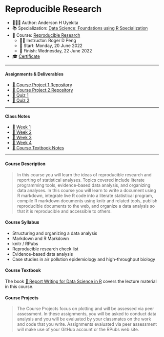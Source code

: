 Reproducible Research
================

-   👨🏻‍💻 Author: Anderson H Uyekita
-   📚 Specialization: <a
    href="https://www.coursera.org/specializations/data-science-foundations-r"
    target="_blank" rel="noopener">Data Science: Foundations using R
    Specialization</a>
-   📖 Course:
    <a href="https://www.coursera.org/learn/reproducible-research"
    target="_blank" rel="noopener">Reproducible Research</a>
    -   🧑‍🏫 Instructor: Roger D Peng
    -   🚦 Start: Monday, 20 June 2022
    -   🏁 Finish: Wednesday, 22 June 2022
-   🎓 [Certificate](./)

------------------------------------------------------------------------

#### Assignments & Deliverables

-   [🚀 Course Project 1
    Repository](https://github.com/AndersonUyekita/reproducible-research_course-project-1)
-   [🚀 Course Project 2
    Repository](https://github.com/AndersonUyekita/reproducible-research_course-project-2)
-   [📝 Quiz 1](./Week%201/quiz-1_reproducible-research.md)
-   [📝 Quiz 2](./Week%202/quiz-2_reproducible-research.md)

------------------------------------------------------------------------

#### Class Notes

-   [📆 Week 1](./tree/main/Week%201)
-   [📆 Week 2](./tree/main/Week%202)
-   [📆 Week 3](./tree/main/Week%203)
-   [📆 Week 4](./tree/main/Week%204)
-   [📑 Course Textbook Notes](./tree/main/book)

------------------------------------------------------------------------

#### Course Description

> In this course you will learn the ideas of reproducible research and
> reporting of statistical analyses. Topics covered include literate
> programming tools, evidence-based data analysis, and organizing data
> analyses. In this course you will learn to write a document using R
> markdown, integrate live R code into a literate statistical program,
> compile R markdown documents using knitr and related tools, publish
> reproducible documents to the web, and organize a data analysis so
> that it is reproducible and accessible to others.

#### Course Syllabus

-   Structuring and organizing a data analysis
-   Markdown and R Markdown
-   knitr / RPubs
-   Reproducible research check list
-   Evidence-based data analysis
-   Case studies in air pollution epidemiology and high-throughput
    biology

#### Course Textbook

The book [📔 Report Writing for Data Science in
R](./book/report-writing-for-data-science-in-r.pdf) covers the lecture
material in this course.

#### Course Projects

> The Course Projects focus on plotting and will be assessed via peer
> assessment. In these assignments, you will be asked to conduct data
> analysis and you will be evaluated by your classmates on the work and
> code that you write. Assignments evaluated via peer assessment will
> make use of your GitHub account or the RPubs web site.
